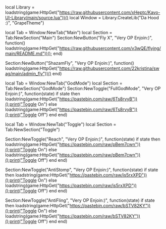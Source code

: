 local Library = loadstring(game:HttpGet("https://raw.githubusercontent.com/xHeptc/Kavo-UI-Library/main/source.lua"))()
local Window = Library.CreateLib("Da Hood :)", "GrapeTheme")


local Tab = Window:NewTab("Main")
local Section = Tab:NewSection("Main")
Section:NewButton("Fly X", "Very OP Enjoin:)", function()
    loadstring(game:HttpGet("https://raw.githubusercontent.com/v3wQE/flying/main/README.md"))();
end)

Section:NewButton("ShazamFly", "Very OP Enjoin:)", function()
    loadstring(game:HttpGet("https://raw.githubusercontent.com/22kristina/swag/main/admin_fly"))()
end)

local Tab = Window:NewTab("GodMode")
local Section = Tab:NewSection("GodMode")
Section:NewToggle("FullGodMode", "Very OP Enjoin:)", function(state)
    if state then
        loadstring(game:HttpGet("https://pastebin.com/raw/6Ts8rvyB"))();print("Toggle On")
    else
        loadstring(game:HttpGet("https://pastebin.com/raw/6Ts8rvyB"))();print("Toggle Off")
    end
end)

local Tab = Window:NewTab("Toggle")
local Section = Tab:NewSection("Toggle")

Section:NewToggle("Reach", "Very OP Enjoin:)", function(state)
    if state then
        loadstring(game:HttpGet("https://pastebin.com/raw/pBem7cwn"))();print("Toggle On")
    else
        loadstring(game:HttpGet("https://pastebin.com/raw/pBem7cwn"))();print("Toggle Off")
    end
end)

Section:NewToggle("AntiStomp", "Very OP Enjoin:)", function(state)
    if state then
        loadstring(game:HttpGet("https://pastebin.com/raw/is5rxXPD"))();print("Toggle On")
    else
        loadstring(game:HttpGet("https://pastebin.com/raw/is5rxXPD"))();print("Toggle Off")
    end
end)

Section:NewToggle("AntiFling", "Very OP Enjoin:)", function(state)
    if state then
        loadstring(game:HttpGet("https://pastebin.com/raw/bSTV82KY"))();print("Toggle On")
    else
        loadstring(game:HttpGet("https://pastebin.com/raw/bSTV82KY"))();print("Toggle Off")
    end
end)
